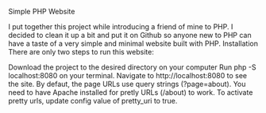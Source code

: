Simple PHP Website

I put together this project while introducing a friend of mine to PHP. I decided to clean it up a bit and put it on Github so anyone new to PHP can have a taste of a very simple and minimal website built with PHP.
Installation
There are only two steps to run this website:

Download the project to the desired directory on your computer
Run php -S localhost:8080 on your terminal. Navigate to http://localhost:8080 to see the site.
By defaut, the page URLs use query strings (?page=about). You need to have Apache installed for pretly URLs (/about) to work. To activate pretty urls, update config value of pretty_uri to true.
